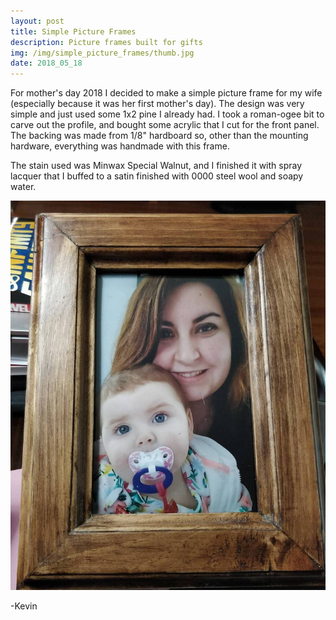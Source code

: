 ```yaml
---
layout: post
title: Simple Picture Frames
description: Picture frames built for gifts
img: /img/simple_picture_frames/thumb.jpg
date: 2018_05_18
---
```


For mother's day 2018 I decided to make a simple picture frame for my wife (especially because it was her first mother's day).  The design was very simple and just used some 1x2 pine I already had.  I took a roman-ogee bit to carve out the profile, and bought some acrylic that I cut for the front panel.  The backing was made from 1/8" hardboard so, other than the mounting hardware, everything was handmade with this frame.

The stain used was Minwax Special Walnut, and I finished it with spray lacquer that I buffed to a satin finished with 0000 steel wool and soapy water.

<div class="img_row">
    <img class="col three" src="/img/simple_picture_frames/frame1.jpg"/>
</div>

-Kevin
